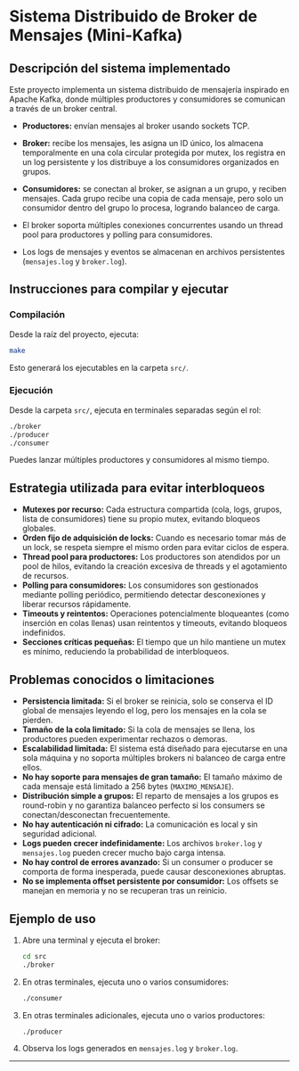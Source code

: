# Sistema Distribuido de Broker de Mensajes (Mini-Kafka)

## Descripción del sistema implementado

Este proyecto implementa un sistema distribuido de mensajería inspirado en Apache Kafka, donde múltiples productores y consumidores se comunican a través de un broker central.

- **Productores:** envían mensajes al broker usando sockets TCP.
- **Broker:** recibe los mensajes, les asigna un ID único, los almacena temporalmente en una cola circular protegida por mutex, los registra en un log persistente y los distribuye a los consumidores organizados en grupos.
- **Consumidores:** se conectan al broker, se asignan a un grupo, y reciben mensajes. Cada grupo recibe una copia de cada mensaje, pero solo un consumidor dentro del grupo lo procesa, logrando balanceo de carga.

- El broker soporta múltiples conexiones concurrentes usando un thread pool para productores y polling para consumidores.
- Los logs de mensajes y eventos se almacenan en archivos persistentes (`mensajes.log` y `broker.log`).

## Instrucciones para compilar y ejecutar

### Compilación

Desde la raíz del proyecto, ejecuta:

```sh
make
```

Esto generará los ejecutables en la carpeta `src/`.

### Ejecución

Desde la carpeta `src/`, ejecuta en terminales separadas según el rol:

```sh
./broker
./producer
./consumer
```

Puedes lanzar múltiples productores y consumidores al mismo tiempo.

## Estrategia utilizada para evitar interbloqueos

- **Mutexes por recurso:** Cada estructura compartida (cola, logs, grupos, lista de consumidores) tiene su propio mutex, evitando bloqueos globales.
- **Orden fijo de adquisición de locks:** Cuando es necesario tomar más de un lock, se respeta siempre el mismo orden para evitar ciclos de espera.
- **Thread pool para productores:** Los productores son atendidos por un pool de hilos, evitando la creación excesiva de threads y el agotamiento de recursos.
- **Polling para consumidores:** Los consumidores son gestionados mediante polling periódico, permitiendo detectar desconexiones y liberar recursos rápidamente.
- **Timeouts y reintentos:** Operaciones potencialmente bloqueantes (como inserción en colas llenas) usan reintentos y timeouts, evitando bloqueos indefinidos.
- **Secciones críticas pequeñas:** El tiempo que un hilo mantiene un mutex es mínimo, reduciendo la probabilidad de interbloqueos.

## Problemas conocidos o limitaciones

- **Persistencia limitada:** Si el broker se reinicia, solo se conserva el ID global de mensajes leyendo el log, pero los mensajes en la cola se pierden.
- **Tamaño de la cola limitado:** Si la cola de mensajes se llena, los productores pueden experimentar rechazos o demoras.
- **Escalabilidad limitada:** El sistema está diseñado para ejecutarse en una sola máquina y no soporta múltiples brokers ni balanceo de carga entre ellos.
- **No hay soporte para mensajes de gran tamaño:** El tamaño máximo de cada mensaje está limitado a 256 bytes (`MAXIMO_MENSAJE`).
- **Distribución simple a grupos:** El reparto de mensajes a los grupos es round-robin y no garantiza balanceo perfecto si los consumers se conectan/desconectan frecuentemente.
- **No hay autenticación ni cifrado:** La comunicación es local y sin seguridad adicional.
- **Logs pueden crecer indefinidamente:** Los archivos `broker.log` y `mensajes.log` pueden crecer mucho bajo carga intensa.
- **No hay control de errores avanzado:** Si un consumer o producer se comporta de forma inesperada, puede causar desconexiones abruptas.
- **No se implementa offset persistente por consumidor:** Los offsets se manejan en memoria y no se recuperan tras un reinicio.

## Ejemplo de uso

1. Abre una terminal y ejecuta el broker:
    ```sh
    cd src
    ./broker
    ```
2. En otras terminales, ejecuta uno o varios consumidores:
    ```sh
    ./consumer
    ```
3. En otras terminales adicionales, ejecuta uno o varios productores:
    ```sh
    ./producer
    ```
4. Observa los logs generados en `mensajes.log` y `broker.log`.

---